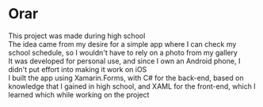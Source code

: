 # Orar
This project was made during high school\
The idea came from my desire for a simple app where I can check my school schedule, so I wouldn't have to rely on a photo from my gallery\
It was developed for personal use, and since I own an Android phone, I didn't put effort into making it work on iOS\
I built the app using Xamarin.Forms, with C# for the back-end, based on knowledge that I gained in high school, and XAML for the front-end, which I learned which while working on the project
